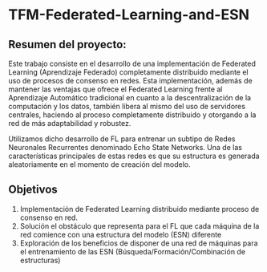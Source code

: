 # TFM-Federated-Learning-and-ESN

## Resumen del proyecto:

Este trabajo consiste en el desarrollo de una implementación de Federated Learning (Aprendizaje Federado) completamente distribuido mediante el uso de procesos de consenso en redes. Esta implementación, además de mantener las ventajas que ofrece el Federated Learning frente al Aprendizaje Automático tradicional en cuanto a la descentralización de la computación y los datos, también libera al mismo del uso de servidores centrales, haciendo al proceso completamente distribuido y otorgando a la red de más adaptabilidad y robustez.

Utilizamos dicho desarrollo de FL para entrenar un subtipo de Redes Neuronales Recurrentes denominado Echo State Networks. Una de las características principales de estas redes es que su estructura es generada aleatoriamente en el momento de creación del modelo.


## Objetivos

1) Implementación de Federated Learning distribuido mediante proceso de consenso en red.
2) Solución el obstáculo que representa para el FL que cada máquina de la red comience con una estructura del modelo (ESN) diferente
3) Exploración de los beneficios de disponer de una red de máquinas para el entrenamiento de las ESN (Búsqueda/Formación/Combinación de estructuras)
